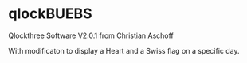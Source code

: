 # qlockBUEBS
Qlockthree Software V2.0.1 
from Christian Aschoff

With modificaton to display a Heart and a Swiss flag on a specific day.